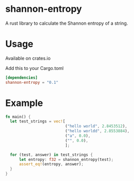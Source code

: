 # shannon-entropy
A rust library to calculate the Shannon entropy of a string.

# Usage
Available on crates.io

Add this to your Cargo.toml

```toml
[dependencies]
shannon-entropy = "0.1"
```

# Example

```rust
fn main() {
  let test_strings = vec![
                          ("hello world", 2.8453512),
                          ("hello worldd", 2.8553884),
                          ("a", 0.0),
                          ("", 0.0),
                          ];

  for (test, answer) in test_strings {
      let entropy: f32 = shannon_entropy(test);
      assert_eq!(entropy, answer);
  }  
}
```
